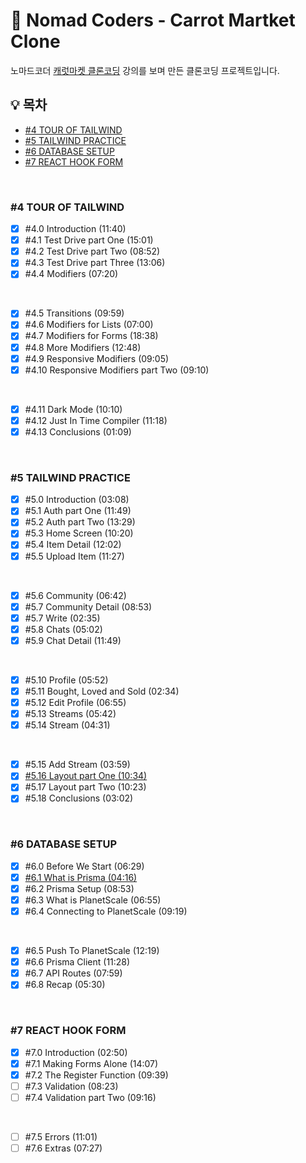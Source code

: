 # 🥕 Nomad Coders - Carrot Martket Clone

노마드코더 [캐럿마켓 클론코딩](https://nomadcoders.co/carrot-market) 강의를 보며 만든 클론코딩 프로젝트입니다.

## 💡 목차

- [#4 TOUR OF TAILWIND](#4-tour-of-tailwind)
- [#5 TAILWIND PRACTICE](#5-tailwind-practice)
- [#6 DATABASE SETUP](#6-database-setup)
- [#7 REACT HOOK FORM](#7-react-hook-form)

<br>

### #4 TOUR OF TAILWIND

- [x] #4.0 Introduction (11:40)
- [x] #4.1 Test Drive part One (15:01)
- [x] #4.2 Test Drive part Two (08:52)
- [x] #4.3 Test Drive part Three (13:06)
- [x] #4.4 Modifiers (07:20)

<br>

- [x] #4.5 Transitions (09:59)
- [x] #4.6 Modifiers for Lists (07:00)
- [x] #4.7 Modifiers for Forms (18:38)
- [x] #4.8 More Modifiers (12:48)
- [x] #4.9 Responsive Modifiers (09:05)
- [x] #4.10 Responsive Modifiers part Two (09:10)

<br>

- [x] #4.11 Dark Mode (10:10)
- [x] #4.12 Just In Time Compiler (11:18)
- [x] #4.13 Conclusions (01:09)

<br>

### #5 TAILWIND PRACTICE

- [x] #5.0 Introduction (03:08)
- [x] #5.1 Auth part One (11:49)
- [x] #5.2 Auth part Two (13:29)
- [x] #5.3 Home Screen (10:20)
- [x] #5.4 Item Detail (12:02)
- [x] #5.5 Upload Item (11:27)

<br>

- [x] #5.6 Community (06:42)
- [x] #5.7 Community Detail (08:53)
- [x] #5.7 Write (02:35)
- [x] #5.8 Chats (05:02)
- [x] #5.9 Chat Detail (11:49)

<br>

- [x] #5.10 Profile (05:52)
- [x] #5.11 Bought, Loved and Sold (02:34)
- [x] #5.12 Edit Profile (06:55)
- [x] #5.13 Streams (05:42)
- [x] #5.14 Stream (04:31)

<br>

- [x] #5.15 Add Stream (03:59)
- [x] [#5.16 Layout part One (10:34)](https://github.com/chaehaeun/Carrot-Market/issues/1)
- [x] #5.17 Layout part Two (10:23)
- [x] #5.18 Conclusions (03:02)

<br>

### #6 DATABASE SETUP

- [x] #6.0 Before We Start (06:29)
- [x] [#6.1 What is Prisma (04:16)](https://github.com/chaehaeun/Carrot-Market/issues/2)
- [x] #6.2 Prisma Setup (08:53)
- [x] #6.3 What is PlanetScale (06:55)
- [x] #6.4 Connecting to PlanetScale (09:19)

<br/>

- [x] #6.5 Push To PlanetScale (12:19)
- [x] #6.6 Prisma Client (11:28)
- [x] #6.7 API Routes (07:59)
- [x] #6.8 Recap (05:30)

<br/>

### #7 REACT HOOK FORM

- [x] #7.0 Introduction (02:50)
- [x] #7.1 Making Forms Alone (14:07)
- [x] #7.2 The Register Function (09:39)
- [ ] #7.3 Validation (08:23)
- [ ] #7.4 Validation part Two (09:16)

<br/>

- [ ] #7.5 Errors (11:01)
- [ ] #7.6 Extras (07:27)

